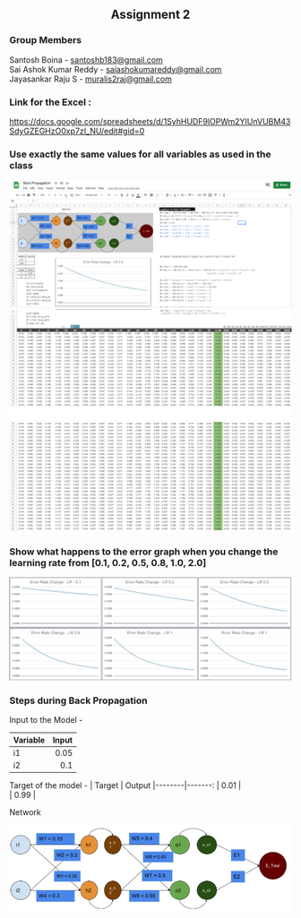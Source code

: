 ## <center> Assignment 2 </center>
### **Group Members**
Santosh Boina - santoshb183@gmail.com              
Sai Ashok Kumar Reddy - saiashokumareddy@gmail.com              
Jayasankar Raju S - muralis2raj@gmail.com                   

### **Link for the Excel :**
https://docs.google.com/spreadsheets/d/1SyhHUDF9lOPWm2YIUnVUBM43SdyGZEGHzO0xp7zI_NU/edit#gid=0    
 
### Use exactly the same values for all variables as used in the class
<div style="text-align:center"><img src="images/LR1.PNG" /></div>
<div style="text-align:center"><img src="images/LR2.PNG" /></div>
<div style="text-align:center"><img src="images/LR3.PNG" /></div>

### Show what happens to the error graph when you change the learning rate from [0.1, 0.2, 0.5, 0.8, 1.0, 2.0] 
<div style="text-align:center"><img src="images/Error_Rate_Graphs.PNG" /><div>

<div style="text-align:left"></><div>

### **Steps during Back Propagation**

Input to the Model -    

| Variable | Input 
|----------|-------:
| i1       | 0.05   
| i2       | 0.1  

Target of the model - 
| Target | Output 
|--------|-------:
| 0.01   |    
| 0.99   |  

Network

<div style="text-align:center"><img src="images/Network.PNG" /><div>

<div style="text-align:left"></><div>
